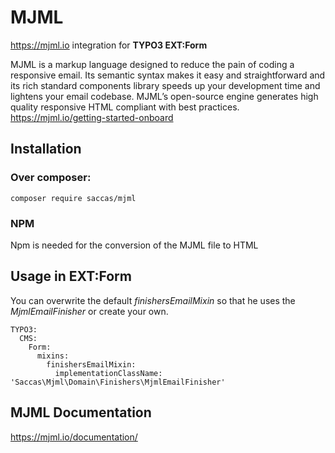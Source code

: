 # MJML

https://mjml.io integration for **TYPO3 EXT:Form**

MJML is a markup language designed to reduce the pain of coding a responsive email. Its semantic syntax makes it easy and straightforward and its rich standard components library speeds up your development time and lightens your email codebase. MJML’s open-source engine generates high quality responsive HTML compliant with best practices. https://mjml.io/getting-started-onboard

## Installation

### Over composer:

`composer require saccas/mjml`

### NPM

Npm is needed for the conversion of the MJML file to HTML

## Usage in EXT:Form

You can overwrite the default _finishersEmailMixin_ so that he uses the _MjmlEmailFinisher_
or create your own.

```
TYPO3:
  CMS:
    Form:   
      mixins:
        finishersEmailMixin:
          implementationClassName: 'Saccas\Mjml\Domain\Finishers\MjmlEmailFinisher'
```

## MJML Documentation

https://mjml.io/documentation/
